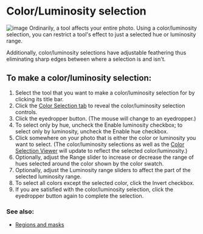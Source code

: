 Color/Luminosity selection
==========================

![image](images/Tool_Tab-Color_Selection-en.png) Ordinarily, a tool
affects your entire photo. Using a color/luminosity selection, you can
restrict a tool's effect to just a selected hue or luminosity range.

Additionally, color/luminosity selections have adjustable feathering
thus eliminating sharp edges between where a selection is and isn't.

To make a color/luminosity selection:
-------------------------------------

1.  Select the tool that you want to make a color/luminosity selection
    for by clicking its title bar.
2.  Click the [Color Selection
    tab](Tool_Anatomy.html#Tool_Tab-Color_Selection) to reveal the
    color/luminosity selection controls.
3.  Click the eyedropper button. (The mouse will change to an
    eyedropper.)
4.  To select only by hue, uncheck the Enable luminosity checkbox; to
    select only by luminosity, uncheck the Enable hue checkbox.
5.  Click somewhere on your photo that is either the color or luminosity
    you want to select. (The color/luminosity selections as well as the
    [Color Selection Viewer](Color_Selection_Viewer.html) will update to
    reflect the selected color/luminosity.)
6.  Optionally, adjust the Range slider to increase or decrease the
    range of hues selected around the color shown by the color swatch.
7.  Optionally, adjust the Luminosity range sliders to affect the part
    of the selected luminosity range.
8.  To select all colors except the selected color, click the Invert
    checkbox.
9.  If you are satisfied with the color/luminosity selection, click the
    eyedropper button again to complete the selection.

### See also:

-   [Regions and masks](Regions.html)

